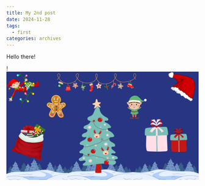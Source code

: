 ```yaml
---
title: My 2nd post
date: 2024-11-28
tags:
  - first
categories: archives
---
```

Hello there!

!![Image Description](/images/Feel%20the%20Magic%20of%20Christmas.png)